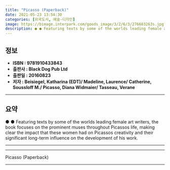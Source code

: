 ```yaml
---
title: "Picasso (Paperback)"
date: 2021-05-23 13:54:30
categories: [외국도서, 예술-디자인]
image: https://bimage.interpark.com/goods_image/3/2/6/3/276603263s.jpg
description: ● ● Featuring texts by some of the worlds leading female art writers, the book focuses on the prominent muses throughout Picassos life, making clear the impac
---
```


## **정보**

- **ISBN : 9781910433843**
- **출판사 : Black Dog Pub Ltd**
- **출판일 : 20160823**
- **저자 : Beisiegel, Katharina (EDT)/ Madeline, Laurence/ Catherine, Soussloff M./ Picasso, Diana Widmaier/ Tasseau, Verane**

------



## **요약**

●  ●  Featuring texts by some of the worlds leading female art writers, the book focuses on the prominent muses throughout Picassos life, making clear the impact that these women had on Picassos creativity and their significant long-term influence on the development of his work.

------



------


Picasso (Paperback) 

------


